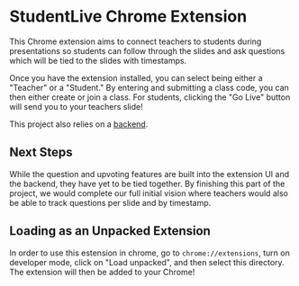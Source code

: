 # StudentLive Chrome Extension
This Chrome extension aims to connect teachers to students during presentations so students can follow through the slides and ask questions which will be tied to the slides with timestamps.

Once you have the extension installed, you can select being either a "Teacher" or a "Student." By entering and submitting a class code, you can then either create or join a class. For students, clicking the "Go Live" button will send you to your teachers slide!

This project also relies on a [backend](https://github.com/TheSharkhead2/student_live_backend).

## Next Steps
While the question and upvoting features are built into the extension UI and the backend, they have yet to be tied together. By finishing this part of the project, we would complete our full initial vision where teachers would also be able to track questions per slide and by timestamp.

## Loading as an Unpacked Extension
In order to use this estension in chrome, go to `chrome://extensions`, turn on developer mode, click on "Load unpacked", and then select this directory. The extension will then be added to your Chrome!
